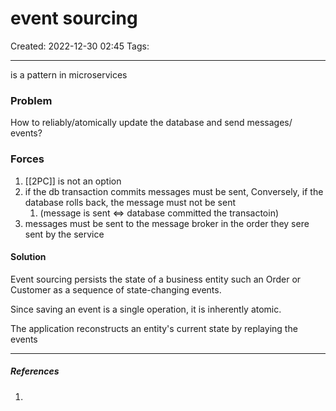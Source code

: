 # event sourcing
Created: 2022-12-30 02:45
Tags: 
____

is a pattern in microservices


### Problem
How to reliably/atomically update the database and send messages/ events?

### Forces
1. [[2PC]] is not an option
2. if the db transaction commits messages must be sent, Conversely, if the database rolls back, the message must not be sent
	1. (message is sent <=> database committed the transactoin)
3. messages must be sent to the message broker in the order they sere sent by the service
#### Solution

Event sourcing persists the state of a business entity such an Order or Customer as a sequence of state-changing events.

Since saving an event is a single operation, it is inherently atomic.

The application reconstructs an entity's current state by replaying the events




_____
##### References
1.

